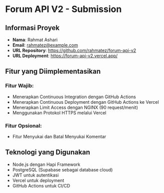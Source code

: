 # Forum API V2 - Submission

## Informasi Proyek
- **Nama**: Rahmat Ashari
- **Email**: rahmatez@example.com
- **URL Repository**: https://github.com/rahmatez/forum-api-v2
- **URL Deployment**: https://forum-api-v2.vercel.app/

## Fitur yang Diimplementasikan

### Fitur Wajib:
- Menerapkan Continuous Integration dengan GitHub Actions
- Menerapkan Continuous Deployment dengan GitHub Actions ke Vercel
- Menerapkan Limit Access dengan NGINX (90 request/menit)
- Menggunakan Protokol HTTPS melalui Vercel

### Fitur Opsional:
- Fitur Menyukai dan Batal Menyukai Komentar

## Teknologi yang Digunakan
- Node.js dengan Hapi Framework
- PostgreSQL (Supabase sebagai database cloud)
- JWT untuk autentikasi
- Vercel untuk deployment
- GitHub Actions untuk CI/CD
